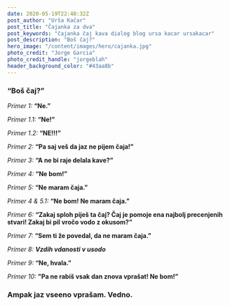 ```yaml
---
date: 2020-05-19T22:40:32Z
post_author: "Urša Kačar"
post_title: "Čajanka za dva"
post_keywords: "čajanka čaj kava dialog blog ursa kacar ursakacar"
post_description: "Boš čaj?"
hero_image: "/content/images/hero/cajanka.jpg"
photo_credit: "Jorge Garcia"
photo_credit_handle: "jorgeblah"
header_background_color: "#43aa8b"
---
```


### “Boš čaj?”

_Primer 1:_ **“Ne.”**

_Primer 1.1:_ **“Ne!”**

_Primer 1.2:_ **“NE!!!”**

_Primer 2:_ **“Pa saj veš da jaz ne pijem čaja!”**

_Primer 3:_ **“A ne bi raje delala kave?”**

_Primer 4:_ **“Ne bom!”**

_Primer 5:_ **“Ne maram čaja.”**

_Primer 4 & 5.1:_ **“Ne bom! Ne maram čaja.”**

_Primer 6:_ **“Zakaj sploh piješ ta čaj? Čaj je pomoje ena najbolj precenjenih stvari! Zakaj bi pil vročo vodo z okusom?”**

_Primer 7:_ **“Sem ti že povedal, da ne maram čaja.”**

_Primer 8:_ **_Vzdih vdanosti v usodo_**

_Primer 9:_ **“Ne, hvala.”**

_Primer 10:_ **"Pa ne rabiš vsak dan znova vprašat! Ne bom!”**

### Ampak jaz vseeno vprašam. Vedno.
